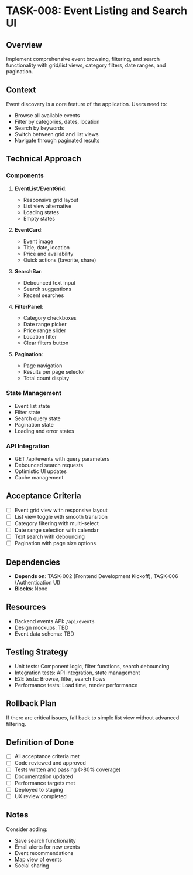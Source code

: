 # TASK-008: Event Listing and Search UI

## Overview
Implement comprehensive event browsing, filtering, and search functionality with grid/list views, category filters, date ranges, and pagination.

## Context
Event discovery is a core feature of the application. Users need to:
- Browse all available events
- Filter by categories, dates, location
- Search by keywords
- Switch between grid and list views
- Navigate through paginated results

## Technical Approach
### Components
1. **EventList/EventGrid**:
   - Responsive grid layout
   - List view alternative
   - Loading states
   - Empty states

2. **EventCard**:
   - Event image
   - Title, date, location
   - Price and availability
   - Quick actions (favorite, share)

3. **SearchBar**:
   - Debounced text input
   - Search suggestions
   - Recent searches

4. **FilterPanel**:
   - Category checkboxes
   - Date range picker
   - Price range slider
   - Location filter
   - Clear filters button

5. **Pagination**:
   - Page navigation
   - Results per page selector
   - Total count display

### State Management
- Event list state
- Filter state
- Search query state
- Pagination state
- Loading and error states

### API Integration
- GET /api/events with query parameters
- Debounced search requests
- Optimistic UI updates
- Cache management

## Acceptance Criteria
- [ ] Event grid view with responsive layout
- [ ] List view toggle with smooth transition
- [ ] Category filtering with multi-select
- [ ] Date range selection with calendar
- [ ] Text search with debouncing
- [ ] Pagination with page size options

## Dependencies
- **Depends on**: TASK-002 (Frontend Development Kickoff), TASK-006 (Authentication UI)
- **Blocks**: None

## Resources
- Backend events API: `/api/events`
- Design mockups: TBD
- Event data schema: TBD

## Testing Strategy
- Unit tests: Component logic, filter functions, search debouncing
- Integration tests: API integration, state management
- E2E tests: Browse, filter, search flows
- Performance tests: Load time, render performance

## Rollback Plan
If there are critical issues, fall back to simple list view without advanced filtering.

## Definition of Done
- [ ] All acceptance criteria met
- [ ] Code reviewed and approved
- [ ] Tests written and passing (>80% coverage)
- [ ] Documentation updated
- [ ] Performance targets met
- [ ] Deployed to staging
- [ ] UX review completed

## Notes
Consider adding:
- Save search functionality
- Email alerts for new events
- Event recommendations
- Map view of events
- Social sharing
